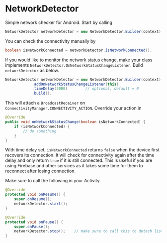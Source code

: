 # NetworkDetector
Simple network checker for Android. Start by calling
```Java
NetworkDetector networkDetector = new NetworkDetector.Builder(context).build();
```

You can check the connectivity manually by
```Java
boolean isNetworkConnected = networkDetector.isNetworkConnected();
```

If you would like to monitor the network status change, make your class implements `NetworkDetector.OnNetworkStatusChangeListener`. Build `networkDetector` as below.
```Java
NetworkDetector networkDetector = new NetworkDetector.Builder(context)
            .addOnNetworkStatusChangeListener(this)
            .timeDelay(3000)        // optional, default = 0
            .build();
```

This will attach a `BroadcastReceiver` on `ConnectivityManager.CONNECTIVITY_ACTION`. Override your action in
```Java
@Override
public void onNetworkStatusChange(boolean isNetworkConnected) {
    if (isNetworkConnected) {
        // do something
    }
}
```

With time delay set, `isNetworkConnected` returns `false` when the device first recovers its connection.
It will check for connectivity again after the time delay and only return `true` if it is still connected.
This is useful if you are using Firebase and other services as it takes some time for them to reconnect after losing connection. 

Make sure to call the following in your Activity.
```Java
@Override
protected void onResume() {
    super.onResume();
    networkDetector.start();
}

@Override
protected void onPause() {
    super.onPause();
    networkDetector.stop();    // make sure to call this to detach listener
}
```

